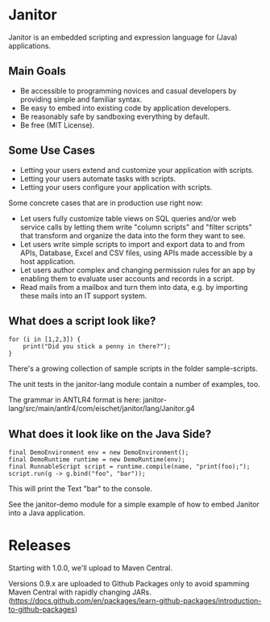 # Janitor 

Janitor is an embedded scripting and expression language for (Java) applications.


## Main Goals

* Be accessible to programming novices and casual developers by providing simple and familiar syntax.
* Be easy to embed into existing code by application developers.
* Be reasonably safe by sandboxing everything by default.
* Be free (MIT License).


## Some Use Cases

* Letting your users extend and customize your application with scripts.
* Letting your users automate tasks with scripts.
* Letting your users configure your application with scripts.

Some concrete cases that are in production use right now:

* Let users fully customize table views on SQL queries and/or web service calls by letting them write "column scripts"
  and "filter scripts" that transform and organize the data into the form they want to see.
* Let users write simple scripts to import and export data to and from APIs, Database, Excel and CSV files, using APIs 
  made accessible by a host application.
* Let users author complex and changing permission rules for an app by enabling them to evaluate user accounts and records in a script.
* Read mails from a mailbox and turn them into data, e.g. by importing these mails into an IT support system.


## What does a script look like?

```
for (i in [1,2,3]) {
    print("Did you stick a penny in there?");
}
```

There's a growing collection of sample scripts in the folder sample-scripts.

The unit tests in the janitor-lang module contain a number of examples, too. 

The grammar in ANTLR4 format is here: janitor-lang/src/main/antlr4/com/eischet/janitor/lang/Janitor.g4


## What does it look like on the Java Side?

```
final DemoEnvironment env = new DemoEnvironment();
final DemoRuntime runtime = new DemoRuntime(env);
final RunnableScript script = runtime.compile(name, "print(foo);");
script.run(g -> g.bind("foo", "bar"));
```

This will print the Text "bar" to the console.

See the janitor-demo module for a simple example of how to embed Janitor into a Java application.


# Releases

Starting with 1.0.0, we'll upload to Maven Central.

Versions 0.9.x are uploaded to Github Packages only to avoid spamming Maven Central with rapidly changing JARs.
(https://docs.github.com/en/packages/learn-github-packages/introduction-to-github-packages)

